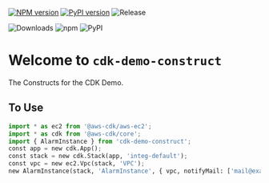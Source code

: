[![NPM version](https://badge.fury.io/js/cdk-demo-construct.svg)](https://badge.fury.io/js/cdk-demo-construct)
[![PyPI version](https://badge.fury.io/py/cdk-demo-construct.svg)](https://badge.fury.io/py/cdk-demo-construct)
![Release](https://github.com/neilkuan/cdk-demo-construct/workflows/release/badge.svg)

![Downloads](https://img.shields.io/badge/-DOWNLOADS:-brightgreen?color=gray)
![npm](https://img.shields.io/npm/dt/cdk-demo-construct?label=npm&color=orange)
![PyPI](https://img.shields.io/pypi/dm/cdk-demo-construct?label=pypi&color=blue)

# Welcome to `cdk-demo-construct`

The Constructs for the CDK Demo.

## To Use

```python
import * as ec2 from '@aws-cdk/aws-ec2';
import * as cdk from '@aws-cdk/core';
import { AlarmInstance } from 'cdk-demo-construct';
const app = new cdk.App();
const stack = new cdk.Stack(app, 'integ-default');
const vpc = new ec2.Vpc(stack, 'VPC');
new AlarmInstance(stack, 'AlarmInstance', { vpc, notifyMail: ['mail@example.com'] });
```
